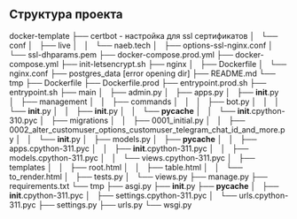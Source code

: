 ## Структура проекта

docker-template
    ├── certbot  - настройка для ssl сертификатов
    │   └── conf
    │       ├── live
    │       │   └── naeb.tech
    │       ├── options-ssl-nginx.conf
    │       └── ssl-dhparams.pem
    ├── docker-compose.prod.yml 
    ├── docker-compose.yml
    ├── init-letsencrypt.sh
    ├── nginx
    │   ├── Dockerfile
    │   └── nginx.conf
    ├── postgres_data  [error opening dir]
    ├── README.md
    └── tmp
        ├── Dockerfile
        ├── Dockerfile.prod
        ├── entrypoint.prod.sh
        ├── entrypoint.sh
        ├── main
        │   ├── admin.py
        │   ├── apps.py
        │   ├── __init__.py
        │   ├── management
        │   │   ├── commands
        │   │   │   ├── bot.py
        │   │   │   └── __init__.py
        │   │   ├── __init__.py
        │   │   └── __pycache__
        │   │       └── __init__.cpython-310.pyc
        │   ├── migrations
        │   │   ├── 0001_initial.py
        │   │   ├── 0002_alter_customuser_options_customuser_telegram_chat_id_and_more.py
        │   │   └── __init__.py
        │   ├── models.py
        │   ├── __pycache__
        │   │   ├── apps.cpython-311.pyc
        │   │   ├── __init__.cpython-311.pyc
        │   │   ├── models.cpython-311.pyc
        │   │   └── views.cpython-311.pyc
        │   ├── templates
        │   │   ├── root.html
        │   │   ├── table.html
        │   │   └── to_render.html
        │   ├── tests.py
        │   └── views.py
        ├── manage.py
        ├── requirements.txt
        └── tmp
            ├── asgi.py
            ├── __init__.py
            ├── __pycache__
            │   ├── __init__.cpython-311.pyc
            │   ├── settings.cpython-311.pyc
            │   └── urls.cpython-311.pyc
            ├── settings.py
            ├── urls.py
            └── wsgi.py
